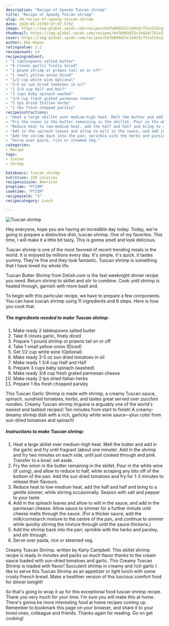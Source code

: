 ```yaml
---
description: "Recipe of Speedy Tuscan shrimp"
title: "Recipe of Speedy Tuscan shrimp"
slug: 48-recipe-of-speedy-tuscan-shrimp
date: 2020-05-31T03:57:07.579Z
image: https://img-global.cpcdn.com/recipes/b47b089d23c3a92d/751x532cq70/tuscan-shrimp-recipe-main-photo.jpg
thumbnail: https://img-global.cpcdn.com/recipes/b47b089d23c3a92d/751x532cq70/tuscan-shrimp-recipe-main-photo.jpg
cover: https://img-global.cpcdn.com/recipes/b47b089d23c3a92d/751x532cq70/tuscan-shrimp-recipe-main-photo.jpg
author: Ada Hayes
ratingvalue: 3.2
reviewcount: 14
recipeingredient:
- "2 tablespoons salted butter"
- "6 cloves garlic finely diced"
- "1 pound shrimp or prawns tail on or off"
- "1 small yellow onion Diced"
- "1/2 cup white wine Optional"
- "3-5 oz sun dried tomatoes in oil"
- "1 3/4 cup Half and Half"
- "3 cups baby spinach washed"
- "3/4 cup fresh grated parmesan cheese"
- "2 tps dried Italian herbs"
- "1 tbs fresh chopped parsley"
recipeinstructions:
- "Heat a large skillet over medium-high heat. Melt the butter and add in the garlic and fry until fragrant (about one minute). Add in the shrimp and fry two minutes on each side, until just cooked through and pink. Transfer to a bowl; set aside."
- "Fry the onion in the butter remaining in the skillet. Pour in the white wine (if using), and allow to reduce to half, while scraping any bits off of the bottom of the pan. Add the sun dried tomatoes and fry for 1-2 minutes to release their flavours."
- "Reduce heat to low-medium heat, add the half and half and bring to a gentle simmer, while stirring occasionally. Season with salt and pepper to your taste."
- "Add in the spinach leaves and allow to wilt in the sauce, and add in the parmesan cheese. Allow sauce to simmer for a further minute until cheese melts through the sauce. (For a thicker sauce, add the milk/cornstarch mixture to the centre of the pan, and continue to simmer while quickly stirring the mixture through until the sauce thickens.)"
- "Add the shrimp back into the pan; sprinkle with the herbs and parsley, and stir through."
- "Serve over pasta, rice or steamed veg."
categories:
- Recipe
tags:
- tuscan
- shrimp

katakunci: tuscan shrimp 
nutrition: 220 calories
recipecuisine: American
preptime: "PT29M"
cooktime: "PT35M"
recipeyield: "3"
recipecategory: Lunch

---
```



![Tuscan shrimp](https://img-global.cpcdn.com/recipes/b47b089d23c3a92d/751x532cq70/tuscan-shrimp-recipe-main-photo.jpg)

Hey everyone, hope you are having an incredible day today. Today, we're going to prepare a distinctive dish, tuscan shrimp. One of my favorites. This time, I will make it a little bit tasty. This is gonna smell and look delicious.

Tuscan shrimp is one of the most favored of recent trending meals in the world. It is enjoyed by millions every day. It's simple, it's quick, it tastes yummy. They're fine and they look fantastic. Tuscan shrimp is something that I have loved my whole life.

Tuscan Butter Shrimp from Delish.com is the fast weeknight dinner recipe you need. Return shrimp to skillet and stir to combine. Cook until shrimp is heated through, garnish with more basil and.


To begin with this particular recipe, we have to prepare a few components. You can have tuscan shrimp using 11 ingredients and 6 steps. Here is how you cook that.

<!--inarticleads1-->

##### The ingredients needed to make Tuscan shrimp:

1. Make ready 2 tablespoons salted butter
1. Take 6 cloves garlic, finely diced
1. Prepare 1 pound shrimp or prawns tail on or off
1. Take 1 small yellow onion (Diced)
1. Get 1/2 cup white wine (Optional)
1. Make ready 3-5 oz sun dried tomatoes in oil
1. Make ready 1 3/4 cup Half and Half
1. Prepare 3 cups baby spinach (washed)
1. Make ready 3/4 cup fresh grated parmesan cheese
1. Make ready 2 tps dried Italian herbs
1. Prepare 1 tbs fresh chopped parsley


This Tuscan Garlic Shrimp is made with shrimp, a creamy Tuscan sauce, spinach, sundried tomatoes, herbs, and tastes great served over zucchini noodles. Creamy Tuscan shrimp linguine is arguably one of the world&#39;s easiest and tastiest recipes! Ten minutes from start to finish! A creamy-dreamy shrimp dish with a rich, garlicky white wine sauce—plus color from sun-dried tomatoes and spinach! 

<!--inarticleads2-->

##### Instructions to make Tuscan shrimp:

1. Heat a large skillet over medium-high heat. Melt the butter and add in the garlic and fry until fragrant (about one minute). Add in the shrimp and fry two minutes on each side, until just cooked through and pink. Transfer to a bowl; set aside.
1. Fry the onion in the butter remaining in the skillet. Pour in the white wine (if using), and allow to reduce to half, while scraping any bits off of the bottom of the pan. Add the sun dried tomatoes and fry for 1-2 minutes to release their flavours.
1. Reduce heat to low-medium heat, add the half and half and bring to a gentle simmer, while stirring occasionally. Season with salt and pepper to your taste.
1. Add in the spinach leaves and allow to wilt in the sauce, and add in the parmesan cheese. Allow sauce to simmer for a further minute until cheese melts through the sauce. (For a thicker sauce, add the milk/cornstarch mixture to the centre of the pan, and continue to simmer while quickly stirring the mixture through until the sauce thickens.)
1. Add the shrimp back into the pan; sprinkle with the herbs and parsley, and stir through.
1. Serve over pasta, rice or steamed veg.


Creamy Tuscan Shrimp. written by Karly Campbell. This skillet shrimp recipe is ready in minutes and packs so much flavor thanks to the cream sauce loaded with sun-dried tomatoes and garlic. This Creamy Tuscan Shrimp is loaded with flavor! Succulent shrimp in creamy and rich garlic I like to serve this Tuscan Shrimp as an appetizer or light lunch with some crusty French bread. Make a healthier version of this luscious comfort food for dinner tonight! 

So that's going to wrap it up for this exceptional food tuscan shrimp recipe. Thank you very much for your time. I'm sure you will make this at home. There's gonna be more interesting food at home recipes coming up. Remember to bookmark this page on your browser, and share it to your loved ones, colleague and friends. Thanks again for reading. Go on get cooking!
